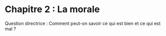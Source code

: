 # Chapitre 2 : La morale

Question directrice : Comment peut-on savoir ce qui est bien et ce qui est mal ?

<script>subPages()</script>